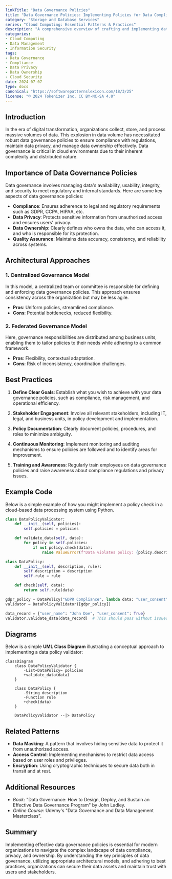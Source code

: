 ```yaml
---
linkTitle: "Data Governance Policies"
title: "Data Governance Policies: Implementing Policies for Data Compliance, Privacy, and Ownership"
category: "Storage and Database Services"
series: "Cloud Computing: Essential Patterns & Practices"
description: "A comprehensive overview of crafting and implementing data governance policies to ensure data compliance, privacy, and ownership in cloud environments."
categories:
- Cloud Computing
- Data Management
- Information Security
tags:
- Data Governance
- Compliance
- Data Privacy
- Data Ownership
- Cloud Security
date: 2024-07-07
type: docs
canonical: "https://softwarepatternslexicon.com/18/3/25"
license: "© 2024 Tokenizer Inc. CC BY-NC-SA 4.0"
---
```


## Introduction

In the era of digital transformation, organizations collect, store, and process massive volumes of data. This explosion in data volume has necessitated robust data governance policies to ensure compliance with regulations, maintain data privacy, and manage data ownership effectively. Data governance is critical in cloud environments due to their inherent complexity and distributed nature.

## Importance of Data Governance Policies

Data governance involves managing data's availability, usability, integrity, and security to meet regulatory and internal standards. Here are some key aspects of data governance policies:

- **Compliance**: Ensures adherence to legal and regulatory requirements such as GDPR, CCPA, HIPAA, etc.
- **Data Privacy**: Protects sensitive information from unauthorized access and ensures users' privacy.
- **Data Ownership**: Clearly defines who owns the data, who can access it, and who is responsible for its protection.
- **Quality Assurance**: Maintains data accuracy, consistency, and reliability across systems.

## Architectural Approaches

### 1. Centralized Governance Model

In this model, a centralized team or committee is responsible for defining and enforcing data governance policies. This approach ensures consistency across the organization but may be less agile.

- **Pros**: Uniform policies, streamlined compliance.
- **Cons**: Potential bottlenecks, reduced flexibility.

### 2. Federated Governance Model

Here, governance responsibilities are distributed among business units, enabling them to tailor policies to their needs while adhering to a common framework.

- **Pros**: Flexibility, contextual adaptation.
- **Cons**: Risk of inconsistency, coordination challenges.

## Best Practices

1. **Define Clear Goals**: Establish what you wish to achieve with your data governance policies, such as compliance, risk management, and operational efficiency.

2. **Stakeholder Engagement**: Involve all relevant stakeholders, including IT, legal, and business units, in policy development and implementation.

3. **Policy Documentation**: Clearly document policies, procedures, and roles to minimize ambiguity.

4. **Continuous Monitoring**: Implement monitoring and auditing mechanisms to ensure policies are followed and to identify areas for improvement.

5. **Training and Awareness**: Regularly train employees on data governance policies and raise awareness about compliance regulations and privacy issues.

## Example Code

Below is a simple example of how you might implement a policy check in a cloud-based data processing system using Python.

```python
class DataPolicyValidator:
    def __init__(self, policies):
        self.policies = policies

    def validate_data(self, data):
        for policy in self.policies:
            if not policy.check(data):
                raise ValueError(f"Data violates policy: {policy.description}")

class DataPolicy:
    def __init__(self, description, rule):
        self.description = description
        self.rule = rule

    def check(self, data):
        return self.rule(data)

gdpr_policy = DataPolicy("GDPR Compliance", lambda data: "user_consent" in data)
validator = DataPolicyValidator([gdpr_policy])

data_record = {"user_name": "John Doe", "user_consent": True}
validator.validate_data(data_record)  # This should pass without issues
```

## Diagrams

Below is a simple **UML Class Diagram** illustrating a conceptual approach to implementing a data policy validator:

```mermaid
classDiagram
    class DataPolicyValidator {
        -List~DataPolicy~ policies
        +validate_data(data)
    }

    class DataPolicy {
        -String description
        -Function rule
        +check(data)
    }

    DataPolicyValidator --|> DataPolicy
```

## Related Patterns

- **Data Masking**: A pattern that involves hiding sensitive data to protect it from unauthorized access.
- **Access Control**: Implementing mechanisms to restrict data access based on user roles and privileges.
- **Encryption**: Using cryptographic techniques to secure data both in transit and at rest.

## Additional Resources

- *Book*: "Data Governance: How to Design, Deploy, and Sustain an Effective Data Governance Program" by John Ladley.
- *Online Course*: Udemy's "Data Governance and Data Management Masterclass".
  
## Summary

Implementing effective data governance policies is essential for modern organizations to navigate the complex landscape of data compliance, privacy, and ownership. By understanding the key principles of data governance, utilizing appropriate architectural models, and adhering to best practices, organizations can secure their data assets and maintain trust with users and stakeholders.
